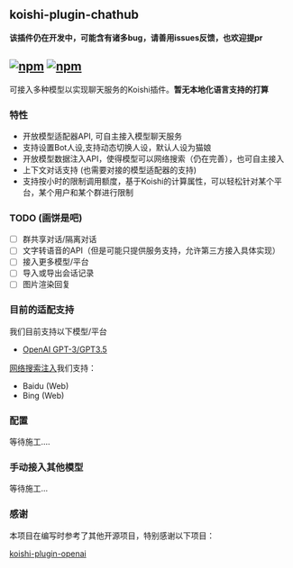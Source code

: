 ## koishi-plugin-chathub

**该插件仍在开发中，可能含有诸多bug，请善用issues反馈，也欢迎提pr**

## [![npm](https://img.shields.io/npm/v/@dingyi222666/koishi-plugin-chathub)](https://www.npmjs.com/package/@dingyi222666/koishi-plugin-chathub) [![npm](https://img.shields.io/npm/dt/@dingyi222666/koishi-plugin-chathub)](https://www.npmjs.com/package//@dingyi222666/koishi-plugin-chathub)

可接入多种模型以实现聊天服务的Koishi插件。**暂无本地化语言支持的打算**

### 特性

- 开放模型适配器API, 可自主接入模型聊天服务
- 支持设置Bot人设,支持动态切换人设，默认人设为猫娘
- 开放模型数据注入API，使得模型可以网络搜索（仍在完善），也可自主接入
- 上下文对话支持 (也需要对接的模型适配器的支持)
- 支持按小时的限制调用额度，基于Koishi的计算属性，可以轻松针对某个平台，某个用户和某个群进行限制

### TODO (画饼是吧)

- [ ] 群共享对话/隔离对话
- [ ] 文字转语音的API（但是可能只提供服务支持，允许第三方接入具体实现）
- [ ] 接入更多模型/平台
- [ ] 导入或导出会话记录
- [ ] 图片渲染回复

### 目前的适配支持

我们目前支持以下模型/平台

- [OpenAI GPT-3/GPT3.5](/packages/openai-adapter/README.md)

[网络搜索注入](/packages/search-service/README.md)我们支持：

- Baidu (Web)
- Bing (Web)

### 配置

等待施工....

### 手动接入其他模型

等待施工...

### 感谢

本项目在编写时参考了其他开源项目，特别感谢以下项目：

[koishi-plugin-openai](https://github.com/TomLBZ/koishi-plugin-openai)
